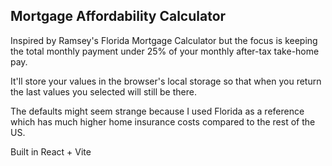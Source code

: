 ## Mortgage Affordability Calculator

Inspired by Ramsey's Florida Mortgage Calculator but the focus is keeping the total monthly payment under 25% of your monthly after-tax take-home pay.

It'll store your values in the browser's local storage so that when you return the last values you selected will still be there.

The defaults might seem strange because I used Florida as a reference which has much higher home insurance costs compared to the rest of the US.

Built in React + Vite